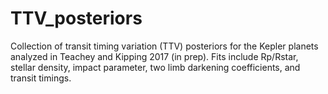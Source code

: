 # TTV_posteriors
Collection of transit timing variation (TTV) posteriors for the Kepler planets analyzed in Teachey and Kipping 2017 (in prep). Fits include Rp/Rstar, stellar density, impact parameter, two limb darkening coefficients, and transit timings.
